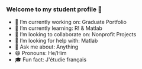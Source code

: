 ### Welcome to my student profile 👋


- 🔭 I’m currently working on: Graduate Portfolio
- 🌱 I’m currently learning: R! & Matlab
- 👯 I’m looking to collaborate on: Nonprofit Projects
- 🤔 I’m looking for help with: Matlab
- 💬 Ask me about: Anything
- 😄 Pronouns: He/Him
- 🎓 Fun fact: J'étudie français 

